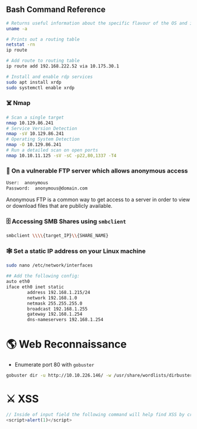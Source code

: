 ## Bash Command Reference

```sh
# Returns useful information about the specific flavour of the OS and its kernel
uname -a

# Prints out a routing table
netstat -rn
ip route

# Add route to routing table
ip route add 192.168.222.52 via 10.175.30.1

# Install and enable rdp services
sudo apt install xrdp
sudo systemctl enable xrdp
```

### ☠️ Nmap
```sh
# Scan a single target
nmap 10.129.86.241
# Service Version Detection
nmap -sV 10.129.86.241
# Operating System Detection
nmap -O 10.129.86.241
# Run a detailed scan on open ports
nmap 10.10.11.125 -sV -sC -p22,80,1337 -T4
```
### 📁 On a vulnerable FTP server which allows anonymous access
```sh
User:  anonymous
Password:  anonymous@domain.com
```
Anonymous FTP is a common way to get access to a server in order to view or download files that are publicly available.

### 🗄️ Accessing SMB Shares using `smbclient`

```sh
smbclient \\\\{target_IP}\\{SHARE_NAME}
```

### 🕸️ Set a static IP address on your Linux machine
```sh
sudo nano /etc/network/interfaces

## Add the following config: 
auto eth0
iface eth0 inet static
        address 192.168.1.215/24
        network 192.168.1.0
        netmask 255.255.255.0
        broadcast 192.168.1.255
        gateway 192.168.1.254
        dns-nameservers 192.168.1.254
```
# 🌎 Web Reconnaissance
+ Enumerate port 80 with `gobuster`
```sh
gobuster dir -u http://10.10.226.146/ -w /usr/share/wordlists/dirbuster/directory-list-lowercase-2.3-medium.txt -o gobuster_scan.txt

```

# ⚔️ XSS
```js
// Inside of input field the following command will help find XSS by creating a simple alert
<script>alert(1)</script>

```

